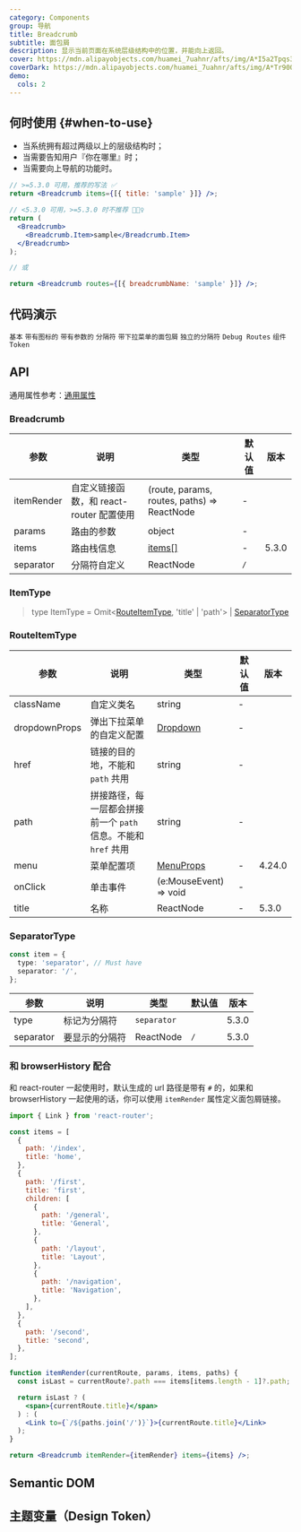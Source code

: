 ```yaml
---
category: Components
group: 导航
title: Breadcrumb
subtitle: 面包屑
description: 显示当前页面在系统层级结构中的位置，并能向上返回。
cover: https://mdn.alipayobjects.com/huamei_7uahnr/afts/img/A*I5a2Tpqs3y0AAAAAAAAAAAAADrJ8AQ/original
coverDark: https://mdn.alipayobjects.com/huamei_7uahnr/afts/img/A*Tr90QKrE_LcAAAAAAAAAAAAADrJ8AQ/original
demo:
  cols: 2
---
```


## 何时使用 {#when-to-use}

- 当系统拥有超过两级以上的层级结构时；
- 当需要告知用户『你在哪里』时；
- 当需要向上导航的功能时。

```jsx
// >=5.3.0 可用，推荐的写法 ✅
return <Breadcrumb items={[{ title: 'sample' }]} />;

// <5.3.0 可用，>=5.3.0 时不推荐 🙅🏻‍♀️
return (
  <Breadcrumb>
    <Breadcrumb.Item>sample</Breadcrumb.Item>
  </Breadcrumb>
);

// 或

return <Breadcrumb routes={[{ breadcrumbName: 'sample' }]} />;
```

## 代码演示

<!-- prettier-ignore -->
<code src="./demo/basic.tsx">基本</code>
<code src="./demo/withIcon.tsx">带有图标的</code>
<code src="./demo/withParams.tsx">带有参数的</code>
<code src="./demo/separator.tsx">分隔符</code>
<code src="./demo/overlay.tsx">带下拉菜单的面包屑</code>
<code src="./demo/separator-component.tsx">独立的分隔符</code>
<code src="./demo/debug-routes.tsx">Debug Routes</code>
<code src="./demo/component-token.tsx" debug>组件 Token</code>

## API

通用属性参考：[通用属性](/docs/react/common-props)

### Breadcrumb

| 参数 | 说明 | 类型 | 默认值 | 版本 |
| --- | --- | --- | --- | --- |
| itemRender | 自定义链接函数，和 react-router 配置使用 | (route, params, routes, paths) => ReactNode | - |  |
| params | 路由的参数 | object | - |  |
| items | 路由栈信息 | [items\[\]](#itemtype) | - | 5.3.0 |
| separator | 分隔符自定义 | ReactNode | `/` |  |

### ItemType

> type ItemType = Omit<[RouteItemType](#routeitemtype), 'title' | 'path'> | [SeparatorType](#separatortype)

### RouteItemType

| 参数 | 说明 | 类型 | 默认值 | 版本 |
| --- | --- | --- | --- | --- |
| className | 自定义类名 | string | - |  |
| dropdownProps | 弹出下拉菜单的自定义配置 | [Dropdown](/components/dropdown-cn) | - |  |
| href | 链接的目的地，不能和 `path` 共用 | string | - |  |
| path | 拼接路径，每一层都会拼接前一个 `path` 信息。不能和 `href` 共用 | string | - |  |
| menu | 菜单配置项 | [MenuProps](/components/menu-cn/#api) | - | 4.24.0 |
| onClick | 单击事件 | (e:MouseEvent) => void | - |  |
| title | 名称 | ReactNode | - | 5.3.0 |

### SeparatorType

```ts
const item = {
  type: 'separator', // Must have
  separator: '/',
};
```

| 参数      | 说明           | 类型        | 默认值 | 版本  |
| --------- | -------------- | ----------- | ------ | ----- |
| type      | 标记为分隔符   | `separator` |        | 5.3.0 |
| separator | 要显示的分隔符 | ReactNode   | `/`    | 5.3.0 |

### 和 browserHistory 配合

和 react-router 一起使用时，默认生成的 url 路径是带有 `#` 的，如果和 browserHistory 一起使用的话，你可以使用 `itemRender` 属性定义面包屑链接。

```jsx
import { Link } from 'react-router';

const items = [
  {
    path: '/index',
    title: 'home',
  },
  {
    path: '/first',
    title: 'first',
    children: [
      {
        path: '/general',
        title: 'General',
      },
      {
        path: '/layout',
        title: 'Layout',
      },
      {
        path: '/navigation',
        title: 'Navigation',
      },
    ],
  },
  {
    path: '/second',
    title: 'second',
  },
];

function itemRender(currentRoute, params, items, paths) {
  const isLast = currentRoute?.path === items[items.length - 1]?.path;

  return isLast ? (
    <span>{currentRoute.title}</span>
  ) : (
    <Link to={`/${paths.join('/')}`}>{currentRoute.title}</Link>
  );
}

return <Breadcrumb itemRender={itemRender} items={items} />;
```

## Semantic DOM

<code src="./demo/_semantic.tsx" simplify="true"></code>

## 主题变量（Design Token）

<ComponentTokenTable component="Breadcrumb"></ComponentTokenTable>
